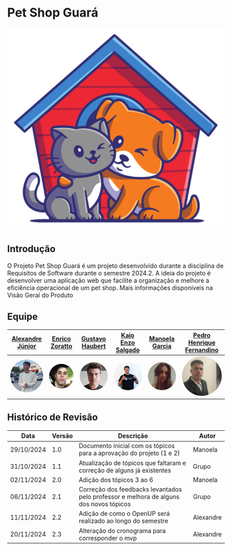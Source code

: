 # Pet Shop Guará

<div style="text-align: center;">
  <img src="assets/imgs/logo.png" alt="logo" width="500"/>
</div>

## Introdução 

 O Projeto Pet Shop Guará é um projeto desenvolvido durante a disciplina de Requisitos de Software durante o semestre 2024.2. A ideia do projeto é desenvolver uma aplicação web que facilite a organização e melhore a eficiência operacional de um pet shop. Mais informações disponíveis na Visão Geral do Produto

## Equipe 

 | [Alexandre  Júnior](https://github.com/AlexandreLJr) | [Enrico  Zoratto](https://github.com/sidts) | [Gustavo  Haubert](https://github.com/GustavoHaubert) | [Kaio Enzo Salgado](https://github.com/kaioenzo) | [Manoela Garcia ](https://github.com/manu-sgc) | [Pedro Henrique Fernandino](https://github.com/PedroHenrique061) |
| :---: | :---: | :---: | :---: | :---: | :---: |
| [<img style="border-radius: 50%;" width="100px" src="assets/imgs/alexandre.jpg">](https://github.com/AlexandreLJr) | [<img style="border-radius: 50%;" width="100px" src="assets/imgs/enrico.jpg">](https://github.com/sidts) | [<img style="border-radius: 50%;" width="100px" src="assets/imgs/gustavo.png">](https://github.com/GustavoHaubert) | [<img style="border-radius: 50%;" width="100px" src="assets/imgs/kaio.jpg">](https://github.com/kaioenzo) | [<img style="border-radius: 50%;" width="100px" src="assets/imgs/manu.jpg">](https://github.com/manu-sgc) | [<img style="border-radius: 50%;" width="100px" src="assets/imgs/pedro.jpg">](https://github.com/PedroHenrique061) |


## Histórico de Revisão

| Data       | Versão | Descrição                                             | Autor      |
|------------|--------|-------------------------------------------------------|------------|
| 29/10/2024 | 1.0    | Documento inicial com os tópicos para a aprovação do projeto (1 e 2) | Manoela    |
| 31/10/2024 | 1.1    | Atualização de tópicos que faltaram e correção de alguns já existentes |   Grupo       |
| 02/11/2024 | 2.0    | Adição dos tópicos 3 ao 6                             | Manoela    |
| 06/11/2024 | 2.1    | Correção dos feedbacks levantados pelo professor e melhora de alguns dos novos tópicos |    Grupo      |
| 11/11/2024 | 2.2    | Adição de como o OpenUP será realizado ao longo do semestre | Alexandre |
| 20/11/2024 | 2.3    | Alteração do cronograma para corresponder o mvp | Alexandre |
